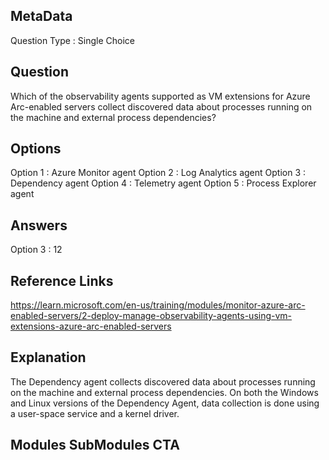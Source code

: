 ## MetaData 
Question Type : Single Choice

## Question 
Which of the observability agents supported as VM extensions for Azure Arc-enabled servers collect discovered data about processes running on the machine and external process dependencies?

## Options 
Option 1 : Azure Monitor agent
Option 2 : Log Analytics agent
Option 3 : Dependency agent
Option 4 : Telemetry agent
Option 5 : Process Explorer agent

## Answers 
Option 3 : 12

## Reference Links 
https://learn.microsoft.com/en-us/training/modules/monitor-azure-arc-enabled-servers/2-deploy-manage-observability-agents-using-vm-extensions-azure-arc-enabled-servers

## Explanation 
The Dependency agent collects discovered data about processes running on the machine and external process dependencies. On both the Windows and Linux versions of the Dependency Agent, data collection is done using a user-space service and a kernel driver.

## Modules SubModules CTA
